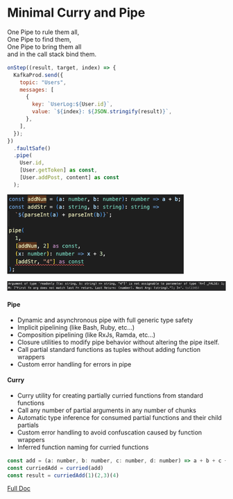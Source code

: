 # Minimal Curry and Pipe

One Pipe to rule them all, 
<BR>
One Pipe to find them,
<BR>
One Pipe to bring them all
<BR>
and in the call stack bind them.



```js
onStep((result, target, index) => {
  KafkaProd.send({
    topic: "Users",
    messages: [
      {
        key: `UserLog:${User.id}`,
        value: `${index}: ${JSON.stringify(result)}`,
      },
    ],
  });
})
  .faultSafe()
  .pipe(
    User.id,
    [User.getToken] as const,
    [User.addPost, content] as const
  );
```

![Typesafe Pipe](_PipeExample.png)

![Typesafe Pipe Error](_ErrorExample.png)

#### Pipe
* Dynamic and asynchronous pipe with full generic type safety
* Implicit pipelining (like Bash, Ruby, etc...)
* Composition pipelining (like RxJs, Ramda, etc...)
* Closure utilities to modify pipe behavior without altering the pipe itself. 
* Call partial standard functions as tuples without adding function wrappers
* Custom error handling for errors in pipe

#### Curry
* Curry utility for creating partially curried functions from standard functions
* Call any number of partial arguments in any number of chunks
* Automatic type inference for consumed partial functions and their child partials
* Custom error handling to avoid confuscation caused by function wrappers
* Inferred function naming for curried functions

```js
const add = (a: number, b: number, c: number, d: number) => a + b + c + d
const curriedAdd = curried(add)
const result = curriedAdd(1)(2,3)(4)
```

[Full Doc](README_FULL.md)